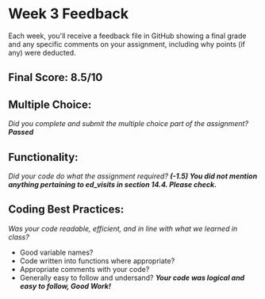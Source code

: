 # Week 3 Feedback
Each week, you'll receive a feedback file in GitHub showing a final grade and any specific comments on your assignment, including why points (if any) were deducted.


## Final Score: 8.5/10

## Multiple Choice:
_Did you complete and submit the multiple choice part of the assignment?_
***Passed***

## Functionality: 
_Did your code do what the assignment required?_
***(-1.5) You did not mention anything pertaining to ed_visits in section 14.4. Please check.***

## Coding Best Practices:
_Was your code readable, efficient, and in line with what we learned in class?_
* Good variable names? 
* Code written into functions where appropriate?
* Appropriate comments with your code?
* Generally easy to follow and undersand?
***Your code was logical and easy to follow, Good Work!***
